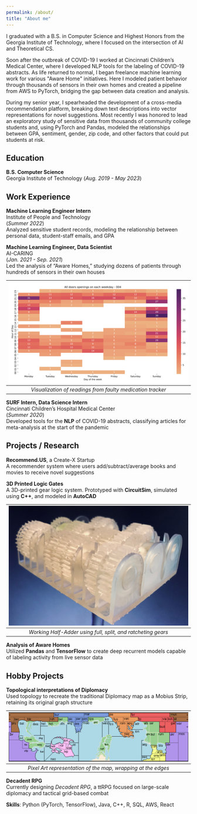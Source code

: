 ```yaml
---
permalink: /about/
title: "About me"
---
```

I graduated with a B.S. in Computer Science and Highest Honors from the Georgia Institute of Technology, where I focused on the intersection of AI and Theoretical CS. 

Soon after the outbreak of COVID-19 I worked at Cincinnati Children’s Medical Center, where I developed NLP tools for the labeling of COVID-19 abstracts. As life returned to normal, I began freelance machine learning work for various "Aware Home" initiatives. Here I modeled patient behavior through thousands of sensors in their own homes and created a pipeline from AWS to PyTorch, bridging the gap between data creation and analysis.

During my senior year, I spearheaded the development of a cross-media recommendation platform, breaking down text descriptions into vector representations for novel suggestions. Most recently I was honored to lead an exploratory study of sensitive data from thousands of community college students and, using PyTorch and Pandas, modeled the relationships between GPA, sentiment, gender, zip code, and other factors that could put students at risk.

## Education			        		
**B.S. Computer Science**  
Georgia Institute of Technology (_Aug. 2019 - May 2023_)

## Work Experience
**Machine Learning Engineer Intern**  
Institute of People and Technology  
(_Summer 2022_)  
Analyzed sensitive student records, modeling the relationship between personal data, student-staff emails, and GPA

**Machine Learning Engineer, Data Scientist**  
AI-CARING  
(_Jan. 2021 - Sep. 2021_)  
Led the analysis of “Aware Homes,” studying dozens of patients through hundreds of sensors in their own houses

| ![med_visualization](/assets/images/med_graphic.png)| 
|:--:| 
| *Visualization of readings from faulty medication tracker* |

**SURF Intern, Data Science Intern**  
Cincinnati Children’s Hospital Medical Center  
(_Summer 2020_)  
Developed tools for the **NLP** of COVID-19 abstracts, classifying articles for meta-analysis at the start of the pandemic

## Projects / Research
**Recommend.US**, a Create-X Startup  
A recommender system where users add/subtract/average books and movies to receive novel suggestions

**3D Printed Logic Gates**  
A 3D-printed gear logic system. Prototyped with **CircuitSim**, simulated using **C++**, and modeled in **AutoCAD**

| ![working half-adder](/assets/images/gear_project.jpg) |
|:--:| 
| *Working Half-Adder using full, split, and ratcheting gears* |

**Analysis of Aware Homes**  
Utilized **Pandas** and **TensorFlow** to create deep recurrent models capable of labeling activity from live sensor data

## Hobby Projects
**Topological interpretations of Diplomacy**  
Used topology to recreate the traditional Diplomacy map as a Mobius Strip, retaining its original graph structure

| ![mobius_diplomacy](/assets/images/mobius_diplomacy.png) |
|:--:| 
| *Pixel Art representation of the map, wrapping at the edges* |

**Decadent RPG**  
Currently designing _Decadent RPG_, a ttRPG focused on large-scale diplomacy and tactical grid-based combat

**Skills**: Python (PyTorch, TensorFlow), Java, C++, R, SQL, AWS, React

